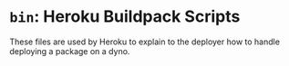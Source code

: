 # `bin`: Heroku Buildpack Scripts

These files are used by Heroku to explain to the deployer how to handle deploying a package on a dyno.